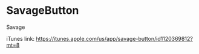 # SavageButton
Savage

iTunes link: https://itunes.apple.com/us/app/savage-button/id1120369812?mt=8

